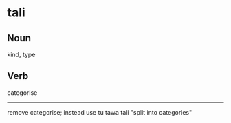 tali
===

Noun
---

kind, type

Verb
---

categorise



---

remove categorise; instead use tu tawa tali "split into categories" 